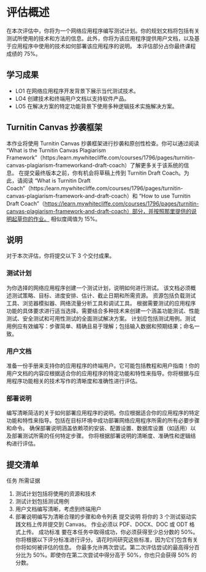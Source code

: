 # 评估概述

在本次评估中，你将为一个网络应用程序编写测试计划。你的规划文档将包括有关测试所使用的技术和方法的信息。此外，你将为该应用程序提供用户文档，以及基于应用程序中使用的技术如何部署该应用程序的说明。
本评估部分占你最终课程成绩的 75%。

## 学习成果

- LO1	在网络应用程序开发背景下展示当代测试技术。
- LO4	创建技术和终端用户文档以支持软件产品。
- LO5	在解决方案的特定功能背景下使用多种逻辑技术实施解决方案。

## Turnitin Canvas 抄袭框架

本作业将使用 Turnitin Canvas 抄袭框架进行抄袭和原创性检查。你可以通过阅读 “What is the Turnitin Canvas Plagiarism Framework”（https:/learn.mywhitecliffe.com/courses/1796/pages/turnitin-canvas-plagiarism-frameworkand-draft-coach）了解更多关于该系统的信息。
在提交最终版本之前，你有机会将草稿上传到 Turnitin Draft Coach。为此，请阅读 “What is Turnitin Draft Coach”（https:/learn.mywhitecliffe.com/courses/1796/pages/turnitin-canvas-plagiarism-framework-and-draft-coach）和 “How to use Turnitin Draft Coach”（https://learn.mywhitecliffe.com/courses/1796/pages/turnitin-canvas-plagiarism-framework-and-draft-coach）部分，并按照那里提供的说明起草你的作业。
相似度阈值为 15%。

## 说明

对于本次评估，你将提交以下 3 个交付成果。

### 测试计划

为你选择的网络应用程序创建一个测试计划，说明如何进行测试。
该文档必须概述测试策略、目标、进度安排、估计、截止日期和所需资源。
资源包括负载测试工具、浏览器模拟器、网络流量分析工具和调试工具。
根据需要测试的应用程序功能的具体要求进行适当选择。需要结合多种技术来创建一个涵盖功能测试、性能测试、安全测试和可用性测试的全面测试解决方案。
计划应包括测试用例。测试用例应有效编写：步骤简单、精确且易于理解；包括输入数据和预期结果；命名一致。

### 用户文档

准备一份手册来支持你的应用程序的终端用户。它可能包括教程和用户指南！你的用户文档的内容应根据适合你的应用程序的特定功能和特性来指导。你将根据与应用程序功能相关的技术写作的清晰度和准确性进行评估。

### 部署说明

编写清晰简洁的关于如何部署应用程序的说明。你应根据适合你的应用程序的特定功能和特性来指导。包括在目标环境中成功部署网络应用程序所需的所有必要步骤和命令。
确保部署说明涵盖依赖项的安装、配置设置、数据库设置（如适用）以及部署测试所需的任何特定步骤。
你将根据部署说明的清晰度、准确性和逻辑结构进行评估。

## 提交清单

任务	所需证据
1.	测试计划包括将使用的资源和技术
2.	测试计划包括测试用例
3.	用户文档编写清晰，考虑到终端用户
4.	部署说明编写为清晰合理的步骤和命令列表
提交说明
将你的 3 个测试驱动实践文档上传并提交到 Canvas。
作业必须以 PDF、DOCX、DOC 或 ODT 格式上传。
成功标准
要在本任务中取得成功，你必须获得至少总分数的 50%。你将根据以下评分标准进行评分。请花时间研究这些标准，因为它们包含有关你将如何被评估的信息。
你最多允许两次尝试。第二次评估尝试的最高得分百分比为 50%。即使你在第二次尝试中得分高于 50%，你也只会获得 50% 的分数。